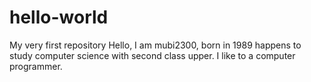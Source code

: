 # hello-world
My very first repository
Hello, I am mubi2300, born in 1989 happens to study computer science with second class upper.
I like to a computer programmer.
